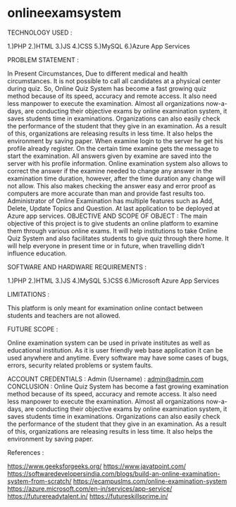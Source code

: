 # onlineexamsystem
TECHNOLOGY USED :

1.)PHP 2.)HTML 3.)JS 4.)CSS 5.)MySQL 6.)Azure App Services

PROBLEM STATEMENT :

In Present Circumstances, Due to different medical and health circumstances. It is not possible to call all candidates at a physical center during quiz. So, Online Quiz System has become a fast growing quiz method because of its speed, accuracy and remote access. It also need less manpower to execute the examination. Almost all organizations now-a-days, are conducting their objective exams by online examination system, it saves students time in examinations. Organizations can also easily check the performance of the student that they give in an examination. As a result of this, organizations are releasing results in less time. It also helps the environment by saving paper. When examine login to the server he get his profile already register. On the certain time examine gets the message to start the examination. All answers given by examine are saved into the server with his profile information. Online examination system also allows to correct the answer if the examine needed to change any answer in the examination time duration, however, after the time duration any change will not allow. This also makes checking the answer easy and error proof as computers are more accurate than man and provide fast results too. Administrator of Online Examination has multiple features such as Add, Delete, Update Topics and Question. At last application to be deployed at Azure app services. OBJECTIVE AND SCOPE OF OBJECT : The main objective of this project is to give students an online platform to examine them through various online exams. It will help institutions to take Online Quiz System and also facilitates students to give quiz through there home. It will help everyone in present time or in future, when travelling didn’t influence education.


SOFTWARE AND HARDWARE REQUIREMENTS :

1.)PHP 2.)HTML 3.)JS 4.)MySQL 5.)CSS 6.)Microsoft Azure App Services

LIMITATIONS :

This platform is only meant for examination online contact between students and teachers are not allowed.

FUTURE SCOPE :

Online examination system can be used in private institutes as well as educational institution. As it is user friendly web base application it can be used anywhere and anytime. Every software may have some cases of bugs, errors, security related problems or system faults.

ACCOUNT CREDENTIALS : Admin (Username) : admin@admin.com
CONCLUSION : Online Quiz System  has become a fast growing examination method because of its speed, accuracy and remote access. It also need less manpower to execute the examination. Almost all organizations now-a-days, are conducting their objective exams by online examination system, it saves students time in examinations. Organizations can also easily check the performance of the student that they give in an examination. As a result of this, organizations are releasing results in less time. It also helps the environment by saving paper.

References :

https://www.geeksforgeeks.org/ https://www.javatpoint.com/ https://softwaredevelopersindia.com/blogs/build-an-online-examination-system-from-scratch/ https://ecampuslms.com/online-examination-system https://azure.microsoft.com/en-in/services/app-service/ https://futurereadytalent.in/ https://futureskillsprime.in/
